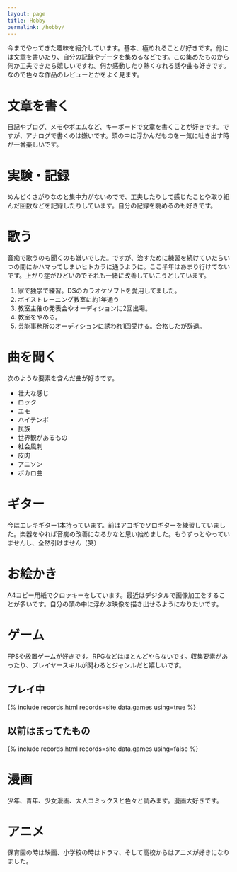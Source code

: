 ```yaml
---
layout: page
title: Hobby
permalink: /hobby/
---
```


今までやってきた趣味を紹介しています。基本、極めれることが好きです。他には文章を書いたり、自分の記録やデータを集めるなどです。この集めたものから何か工夫できたら嬉しいですね。何か感動したり熱くなれる話や曲も好きです。なので色々な作品のレビューとかをよく見ます。

# 文章を書く
日記やブログ、メモやポエムなど、キーボードで文章を書くことが好きです。ですが、アナログで書くのは嫌いです。頭の中に浮かんだものを一気に吐き出す時が一番楽しいです。

# 実験・記録
めんどくさがりなのと集中力がないのでで、工夫したりして感じたことや取り組んだ回数などを記録したりしています。自分の記録を眺めるのも好きです。

# 歌う
音痴で歌うのも聞くのも嫌いでした。ですが、治すために練習を続けていたらいつの間にかハマってしまいヒトカラに通うように。ここ半年はあまり行けてないです。上がり症がひどいのでそれも一緒に改善していこうとしています。

1. 家で独学で練習。DSのカラオケソフトを愛用してました。
2. ボイストレーニング教室に約1年通う
3. 教室主催の発表会やオーディションに2回出場。
4. 教室をやめる。
5. 芸能事務所のオーディションに誘われ1回受ける。合格したが辞退。

# 曲を聞く
次のような要素を含んだ曲が好きです。

* 壮大な感じ
* ロック
* エモ
* ハイテンポ
* 民族
* 世界観があるもの
* 社会風刺
* 皮肉
* アニソン
* ボカロ曲

# ギター
今はエレキギター1本持っています。前はアコギでソロギターを練習していました。楽器をやれば音痴の改善になるかなと思い始めました。もうずっとやっていませんし、全然引けません（笑）

# お絵かき
A4コピー用紙でクロッキーをしています。最近はデジタルで画像加工をすることが多いです。自分の頭の中に浮かぶ映像を描き出せるようになりたいです。

# ゲーム
FPSや放置ゲームが好きです。RPGなどはほとんどやらないです。収集要素があったり、プレイヤースキルが関わるとジャンルだと嬉しいです。

## プレイ中
{% include records.html records=site.data.games using=true %}

## 以前はまってたもの
{% include records.html records=site.data.games using=false %}

# 漫画
少年、青年、少女漫画、大人コミックスと色々と読みます。漫画大好きです。

# アニメ
保育園の時は映画、小学校の時はドラマ、そして高校からはアニメが好きになりました。
